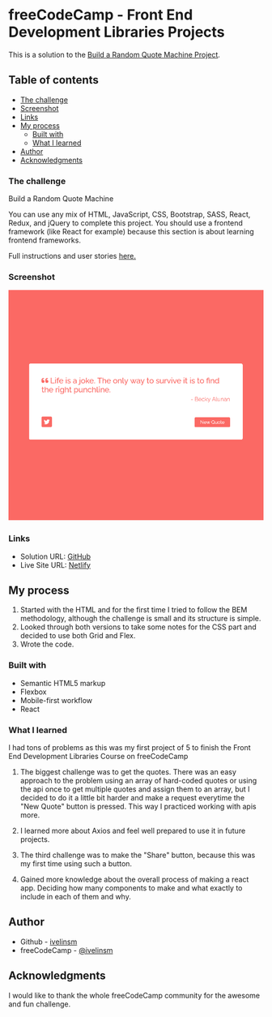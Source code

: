 # freeCodeCamp - Front End Development Libraries Projects

This is a solution to the [Build a Random Quote Machine Project](https://www.freecodecamp.org/learn/front-end-development-libraries/front-end-development-libraries-projects/build-a-random-quote-machine). 

## Table of contents

  - [The challenge](#the-challenge)
  - [Screenshot](#screenshot)
  - [Links](#links)
- [My process](#my-process)
  - [Built with](#built-with)
  - [What I learned](#what-i-learned)
- [Author](#author)
- [Acknowledgments](#acknowledgments)


### The challenge

Build a Random Quote Machine

You can use any mix of HTML, JavaScript, CSS, Bootstrap, SASS, React, Redux, and jQuery to complete this project. You should use a frontend framework (like React for example) because this section is about learning frontend frameworks.

Full instructions and user stories [here.](https://www.freecodecamp.org/learn/front-end-development-libraries/front-end-development-libraries-projects/build-a-random-quote-machine)

### Screenshot

![](./public/screenshot.jpg)

### Links

- Solution URL: [GitHub](https://github.com/ivelinsm/quotes)
- Live Site URL: [Netlify](https://tender-johnson-2e114b.netlify.app/)

## My process

  1. Started with the HTML and for the first time I tried to follow the BEM methodology, although the challenge is small and its structure is simple.
  2. Looked through both versions to take some notes for the CSS part and decided to use both Grid and Flex.
  3. Wrote the code.

### Built with

- Semantic HTML5 markup
- Flexbox
- Mobile-first workflow
- React

### What I learned

I had tons of problems as this was my first project of 5 to finish the Front End Development Libraries Course on freeCodeCamp

1. The biggest challenge was to get the quotes. There was an easy approach to the problem using an array of hard-coded quotes or using the api once to get multiple quotes and assign them to an array, but I decided to do it a little bit harder and make a request everytime the "New Quote" button is pressed. This way I practiced working with apis more.

2. I learned more about Axios and feel well prepared to use it in future projects.

3. The third challenge was to make the "Share" button, because this was my first time using such a button. 

4. Gained more knowledge about the overall process of making a react app. Deciding how many components to make and what exactly to include in each of them and why. 

## Author

- Github - [ivelinsm](https://github.com/ivelinsm)
- freeCodeCamp - [@ivelinsm](https://www.freecodecamp.org/fcc927d30f9)


## Acknowledgments

I would like to thank the whole freeCodeCamp community for the awesome and fun challenge.